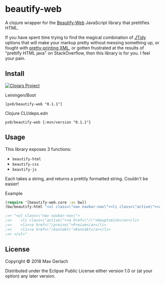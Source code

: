 # beautify-web

A clojure wrapper for the [Beautify-Web](https://github.com/beautify-web/js-beautify) JavaScript library that prettifies HTML.

If you have spent time trying to find the magical combination of [JTidy](http://jtidy.sourceforge.net/) options that will make your markup pretty without messing something up, or fought with [pretty-printing XML](https://snipplr.com/view/30351/pretty-printer-xml-in-clojure/), or gotten frustrated at the results of "prettify HTML java" on StackOverflow, then this library is for you. I feel your pain.

## Install

[![Clojars Project](https://img.shields.io/clojars/v/px0/beautify-web.svg)](https://clojars.org/px0/beautify-web)


Leiningen/Boot

`[px0/beautify-web "0.1.1"]`

Clojure CLI/deps.edn

`px0/beautify-web {:mvn/version "0.1.1"}`

## Usage

This library exposes 3 functions:

- `beautify-html`
- `beautify-css`
- `beautify-js`

Each takes a string, and returns a prettily formatted string. Couldn't be easier!

Example
```clj
(require '[beautify-web.core :as bw])
(bw/beautify-html "<ul class=\"nav navbar-nav\"><li class=\"active\"><a href=\"/\">Hauptseite</a></li><li><a href=\"/preise\">Preise</a></li><li><a href=\"/kontakt\">Kontakt</a></li></ul>")

;=> "<ul class=\"nav navbar-nav\">
;=>    <li class=\"active\"><a href=\"/\">Hauptseite</a></li>
;=>    <li><a href=\"/preise\">Preise</a></li>
;=>    <li><a href=\"/kontakt\">Kontakt</a></li>
;=> </ul>"

```

## License

Copyright © 2018 Max Gerlach

Distributed under the Eclipse Public License either version 1.0 or (at
your option) any later version.
